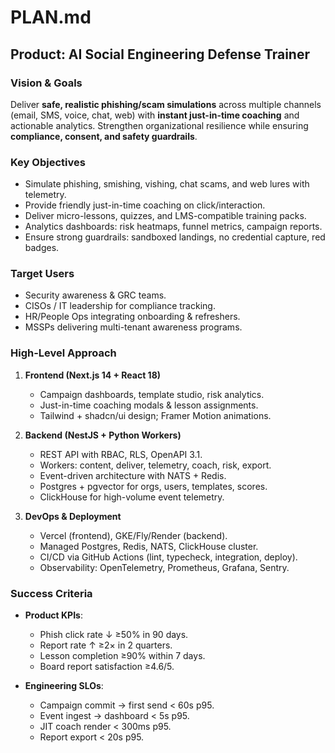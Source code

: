 # PLAN.md

## Product: AI Social Engineering Defense Trainer

### Vision & Goals
Deliver **safe, realistic phishing/scam simulations** across multiple channels (email, SMS, voice, chat, web) with **instant just-in-time coaching** and actionable analytics. Strengthen organizational resilience while ensuring **compliance, consent, and safety guardrails**.

### Key Objectives
- Simulate phishing, smishing, vishing, chat scams, and web lures with telemetry.  
- Provide friendly just-in-time coaching on click/interaction.  
- Deliver micro-lessons, quizzes, and LMS-compatible training packs.  
- Analytics dashboards: risk heatmaps, funnel metrics, campaign reports.  
- Ensure strong guardrails: sandboxed landings, no credential capture, red badges.  

### Target Users
- Security awareness & GRC teams.  
- CISOs / IT leadership for compliance tracking.  
- HR/People Ops integrating onboarding & refreshers.  
- MSSPs delivering multi-tenant awareness programs.  

### High-Level Approach
1. **Frontend (Next.js 14 + React 18)**  
   - Campaign dashboards, template studio, risk analytics.  
   - Just-in-time coaching modals & lesson assignments.  
   - Tailwind + shadcn/ui design; Framer Motion animations.  

2. **Backend (NestJS + Python Workers)**  
   - REST API with RBAC, RLS, OpenAPI 3.1.  
   - Workers: content, deliver, telemetry, coach, risk, export.  
   - Event-driven architecture with NATS + Redis.  
   - Postgres + pgvector for orgs, users, templates, scores.  
   - ClickHouse for high-volume event telemetry.  

3. **DevOps & Deployment**  
   - Vercel (frontend), GKE/Fly/Render (backend).  
   - Managed Postgres, Redis, NATS, ClickHouse cluster.  
   - CI/CD via GitHub Actions (lint, typecheck, integration, deploy).  
   - Observability: OpenTelemetry, Prometheus, Grafana, Sentry.  

### Success Criteria
- **Product KPIs**:  
  - Phish click rate ↓ ≥50% in 90 days.  
  - Report rate ↑ ≥2× in 2 quarters.  
  - Lesson completion ≥90% within 7 days.  
  - Board report satisfaction ≥4.6/5.  

- **Engineering SLOs**:  
  - Campaign commit → first send < 60s p95.  
  - Event ingest → dashboard < 5s p95.  
  - JIT coach render < 300ms p95.  
  - Report export < 20s p95.  
